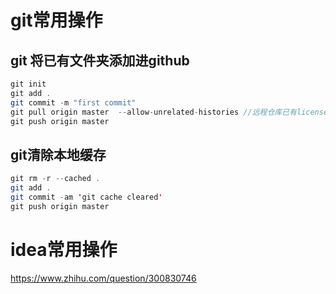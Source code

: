 # git常用操作
## git 将已有文件夹添加进github

``` java
git init
git add .
git commit -m "first commit"
git pull origin master  --allow-unrelated-histories //远程仓库已有license等文件，强制merge
git push origin master
```

## git清除本地缓存

``` java
git rm -r --cached .
git add .
git commit -am 'git cache cleared'
git push origin master
```

# idea常用操作

https://www.zhihu.com/question/300830746